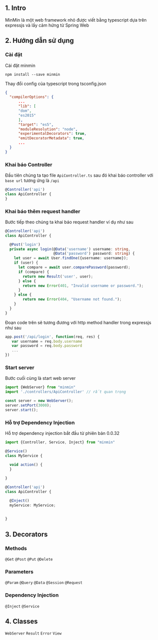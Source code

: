 ## 1. Intro

MinMin là một web framework nhỏ được viết bằng typescript dựa trên expressjs và lấy cảm hứng từ Spring Web

## 2. Hướng dẫn sử dụng

### Cài đặt

Cài đặt minmin

```npm install --save minmin```


Thay đổi config của typescript trong tsconfig.json

```json
{
  "compilerOptions": {
      ...
      "lib": [
      "dom",
      "es2015"
      ],
      "target": "es5",
      "moduleResolution": "node",
      "experimentalDecorators": true,
      "emitDecoratorMetadata": true,
      ...
  }
}
```

### Khai báo Controller 

Đầu tiên chúng ta tạo file ```ApiController.ts``` sau đó khai báo controller với ```base url``` tương ứng là ```/api```

```ts
@Controller('api')
class ApiController {
}
```

### Khai báo thêm  request handler

Bước tiếp theo chúng ta khai báo request handler ví dụ như sau

```ts
@Controller('api')
class ApiController {

  @Post('login')
  private async login(@Data('username') username: string,
                      @Data('password') password: string) {
    let user = await User.findOne({username: username});
    if (user) {
      let compare = await user.comparePassword(password);
      if (compare) {              
        return new Result('user', user);
      } else {
        return new Error(401, "Invalid username or password.");
      }
    } else {
        return new Error(404, "Username not found.");
    }
  }
}
```

Đoạn code trên sẽ tương đương với http method handler trong expressjs như sau
```js
app.post('/api/login', function(req, res) {
   var username = req.body.username
   var password = req.body.password  
   ...
})
```

### Start server

Bước cuối cùng là start web server

```ts
import {WebServer} from "minmin"
import './controllers/ApiController' // rất quan trọng

const server = new WebServer();
server.setPort(3000);
server.start();
```

### Hỗ trợ Dependency Injection

Hỗ trợ dependency injection bắt đầu từ phiên bản 0.0.32

```ts
import {Controller, Service, Inject} from "minmin"

@Service()
class MyService {

  void action() {
  }
  
}

@Controller('api')
class ApiController {

  @Inject()
  myService: MyService;
  
  
}

```

## 3. Decorators

### Methods

```@Get```
```@Post```
```@Put```
```@Delete```

### Parameters

```@Param```
```@Query```
```@Data```
```@Session```
```@Request```

### Dependency Injection

```@Inject```
```@Service```

## 4. Classes

```WebServer```
```Result```
```Error```
```View```

